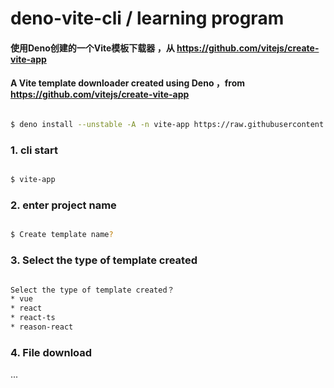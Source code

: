 # deno-vite-cli / learning program

#### 使用Deno创建的一个Vite模板下载器 ，从 https://github.com/vitejs/create-vite-app

#### A Vite template downloader created using Deno ，from https://github.com/vitejs/create-vite-app

``` bash

$ deno install --unstable -A -n vite-app https://raw.githubusercontent.com/Lingtin/deno-vite-cli/master/mod.ts

```
### 1. cli start
``` bash

$ vite-app

```
### 2. enter project name
``` bash

$ Create template name?


```

### 3. Select the type of template created

``` bash

Select the type of template created？
* vue
* react
* react-ts
* reason-react

```

### 4. File download
...